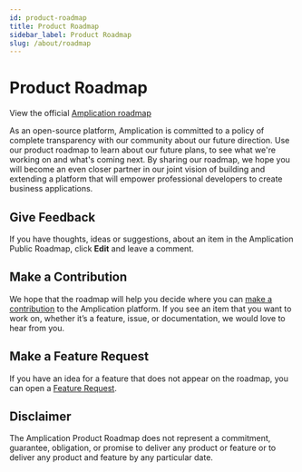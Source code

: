 ```yaml
---
id: product-roadmap
title: Product Roadmap
sidebar_label: Product Roadmap
slug: /about/roadmap
---
```


# Product Roadmap

View the official [Amplication roadmap](https://github.com/orgs/amplication/projects/11/views/1)

As an open-source platform, Amplication is committed to a policy of complete transparency with our community about our future direction. Use our product roadmap to learn about our future plans, to see what we're working on and what's coming next.
By sharing our roadmap, we hope you will become an even closer partner in our joint vision of building and extending a platform that will empower professional developers to create business applications.

## Give Feedback

If you have thoughts, ideas or suggestions, about an item in the Amplication Public Roadmap, click **Edit** and leave a comment.

## Make a Contribution

We hope that the roadmap will help you decide where you can [make a contribution](/contributing/) to the Amplication platform. If you see an item that you want to work on, whether it’s a feature, issue, or documentation, we would love to hear from you.

## Make a Feature Request

If you have an idea for a feature that does not appear on the roadmap, you can open a [Feature Request](/contributing/#missing-a-feature).

## Disclaimer

The Amplication Product Roadmap does not represent a commitment, guarantee, obligation, or promise to deliver any product or feature or to deliver any product and feature by any particular date.
